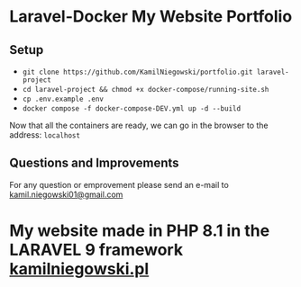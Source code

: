 # Laravel-Docker My Website Portfolio

## Setup

- `git clone https://github.com/KamilNiegowski/portfolio.git laravel-project`
- `cd laravel-project && chmod +x docker-compose/running-site.sh`
- `cp .env.example .env`
- `docker compose -f docker-compose-DEV.yml up -d --build`

Now that all the containers are ready, we can go in the browser to the address: `localhost`

## Questions and Improvements

For any question or emprovement please send an e-mail
to [kamil.niegowski01@gmail.com](mailto:kamil.niegowski01@gmail.com)

# My website made in PHP 8.1 in the LARAVEL 9 framework [kamilniegowski.pl](kamilniegowski.pl)
